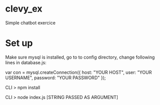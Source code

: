 # clevy_ex

Simple chatbot exercice

# Set up

Make sure mysql is installed, go to to config directory, change following lines in database.js: 

var con = mysql.createConnection({
	host: "YOUR HOST",
	user: "YOUR USERNAME",
	password: "YOUR PASSWORD"
});


CLI > npm install

CLI > node index.js [STRING PASSED AS ARGUMENT]
